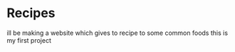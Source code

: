 # Recipes
ill be making a website which gives to recipe to some common foods this is my first project